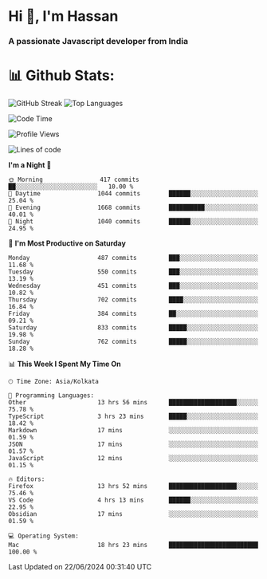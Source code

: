 # Hi 👋, I'm Hassan
### A passionate Javascript developer from India


# 📊 Github Stats:
![GitHub Streak](https://github-readme-streak-stats.herokuapp.com/?user=codeblooded47&theme=dracula&hide_border=false)
![Top Languages](https://github-readme-stats.vercel.app/api/top-langs/?username=codeblooded47&layout=compact&theme=dracula)



<!--START_SECTION:waka-->
![Code Time](http://img.shields.io/badge/Code%20Time-805%20hrs%206%20mins-blue)

![Profile Views](http://img.shields.io/badge/Profile%20Views-17-blue)

![Lines of code](https://img.shields.io/badge/From%20Hello%20World%20I%27ve%20Written-23.5%20million%20lines%20of%20code-blue)

**I'm a Night 🦉** 

```text
🌞 Morning                417 commits         ██░░░░░░░░░░░░░░░░░░░░░░░   10.00 % 
🌆 Daytime                1044 commits        ██████░░░░░░░░░░░░░░░░░░░   25.04 % 
🌃 Evening                1668 commits        ██████████░░░░░░░░░░░░░░░   40.01 % 
🌙 Night                  1040 commits        ██████░░░░░░░░░░░░░░░░░░░   24.95 % 
```
📅 **I'm Most Productive on Saturday** 

```text
Monday                   487 commits         ███░░░░░░░░░░░░░░░░░░░░░░   11.68 % 
Tuesday                  550 commits         ███░░░░░░░░░░░░░░░░░░░░░░   13.19 % 
Wednesday                451 commits         ███░░░░░░░░░░░░░░░░░░░░░░   10.82 % 
Thursday                 702 commits         ████░░░░░░░░░░░░░░░░░░░░░   16.84 % 
Friday                   384 commits         ██░░░░░░░░░░░░░░░░░░░░░░░   09.21 % 
Saturday                 833 commits         █████░░░░░░░░░░░░░░░░░░░░   19.98 % 
Sunday                   762 commits         █████░░░░░░░░░░░░░░░░░░░░   18.28 % 
```


📊 **This Week I Spent My Time On** 

```text
🕑︎ Time Zone: Asia/Kolkata

💬 Programming Languages: 
Other                    13 hrs 56 mins      ███████████████████░░░░░░   75.78 % 
TypeScript               3 hrs 23 mins       █████░░░░░░░░░░░░░░░░░░░░   18.42 % 
Markdown                 17 mins             ░░░░░░░░░░░░░░░░░░░░░░░░░   01.59 % 
JSON                     17 mins             ░░░░░░░░░░░░░░░░░░░░░░░░░   01.57 % 
JavaScript               12 mins             ░░░░░░░░░░░░░░░░░░░░░░░░░   01.15 % 

🔥 Editors: 
Firefox                  13 hrs 52 mins      ███████████████████░░░░░░   75.46 % 
VS Code                  4 hrs 13 mins       ██████░░░░░░░░░░░░░░░░░░░   22.95 % 
Obsidian                 17 mins             ░░░░░░░░░░░░░░░░░░░░░░░░░   01.59 % 

💻 Operating System: 
Mac                      18 hrs 23 mins      █████████████████████████   100.00 % 
```


 Last Updated on 22/06/2024 00:31:40 UTC
<!--END_SECTION:waka-->

